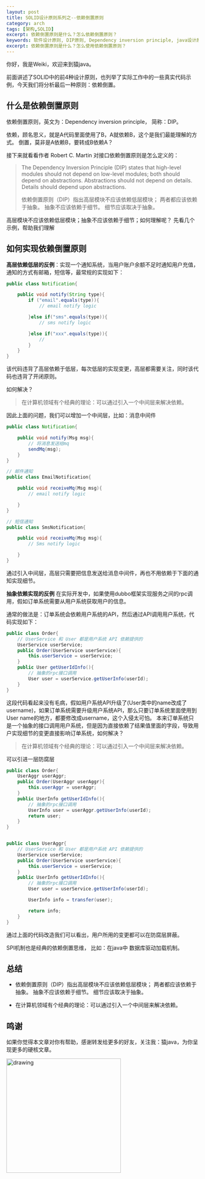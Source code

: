 ```yaml
---
layout: post
title: SOLID设计原则系列之--依赖倒置原则
category: arch
tags: [架构,SOLID]
excerpt: 依赖倒置原则是什么？怎么依赖倒置原则？
keywords: 软件设计原则, DIP原则, Dependency inversion principle, java设计原则
excerpt: 依赖倒置原则是什么？怎么使用依赖倒置原则？
---
```


你好，我是Weiki，欢迎来到猿java。

前面讲述了SOLID中的前4种设计原则，也列举了实际工作中的一些真实代码示例，今天我们将分析最后一种原则：依赖倒置。

## 什么是依赖倒置原则

依赖倒置原则，英文为：Dependency inversion principle， 简称：DIP。

依赖，顾名思义，就是A代码里面使用了B，A就依赖B，这个是我们最能理解的方式。 倒置，莫非是A依赖B，要转成B依赖A？

接下来就看看作者 Robert C. Martin 对接口依赖倒置原则是怎么定义的：

> The Dependency Inversion Principle (DIP) states that high-level modules should not depend on low-level modules; both should depend on abstractions. Abstractions should not depend on details. Details should depend upon abstractions.
>
> 依赖倒置原则（DIP）指出高层模块不应该依赖低层模块； 两者都应该依赖于抽象。 抽象不应该依赖于细节。 细节应该取决于抽象。


高层模块不应该依赖低层模块；抽象不应该依赖于细节；如何理解呢？ 先看几个示例，帮助我们理解

## 如何实现依赖倒置原则

**高层依赖低层的反例**：实现一个通知系统，当用户账户余额不足时通知用户充值，通知的方式有邮箱，短信等，最常规的实现如下：

```java
public class Notification{

    public void notify(String type){
        if ("email".equals(type)){
            // email notify logic

        }else if("sms".equals(type)){
            // sms notify logic

        }else if("xxx".equals(type)){
            //
        }
    }
}
```
该代码违背了高层依赖于低层，每次低层的实现变更，高层都需要关注，同时该代码也违背了开闭原则。

如何解决？

> 在计算机领域有个经典的理论：可以通过引入一个中间层来解决依赖。

因此上面的问题，我们可以增加一个中间层，比如：消息中间件

```java
public class Notification{

    public void notify(Msg msg){
        // 将消息发送给mq
        sendMq(msg);
    }
}

// 邮件通知
public class EmailNotification{

    public void receiveMq(Msg msg){
        // email notify logic

    }
}

// 短信通知
public class SmsNotification{

    public void receiveMq(Msg msg){
        // Sms notify logic

    }
}
```
通过引入中间层，高层只需要把信息发送给消息中间件，再也不用依赖于下面的通知实现细节。

**抽象依赖实现的反例**
在实际开发中，如果使用dubbo框架实现服务之间的rpc调用，假如订单系统需要从用户系统获取用户的信息。

通常的做法是：订单系统会依赖用户系统的API，然后通过API调用用户系统，代码实现如下：

```java
public class Order{
    // UserService 和 User 都是用户系统 API 依赖提供的
    UserService userService;
    public Order(UserService userService){
        this.userService = userService;
    }
    public User getUserIdInfo(){
        // 抽象的rpc接口调用
        User user = userService.getUserInfo(userId);
    }
}
```

这段代码看起来没有毛病，假如用户系统API升级了(User类中的name改成了username)，如果订单系统需要升级用户系统API，那么只要订单系统里面使用到User name的地方，都要修改成username，这个入侵太可怕。
本来订单系统只是一个抽象的接口调用用户系统，但是因为直接依赖了结果值里面的字段，导致用户实现细节的变更直接影响订单系统，如何解决？

> 在计算机领域有个经典的理论：可以通过引入一个中间层来解决依赖。

可以引进一层防腐层

```java
public class Order{
    UserAggr userAggr;
    public Order(UserAggr userAggr){
        this.userAggr = userAggr;
    }
    public UserInfo getUserIdInfo(){
        // 抽象的rpc接口调用
        UserInfo user = userAggr.getUserInfo(userId);
        return user;
    }
}


public class UserAggr{
    // UserService 和 User 都是用户系统 API 依赖提供的
    UserService userService;
    public Order(UserService userService){
        this.userService = userService;
    }
    public UserInfo getUserIdInfo(){
        // 抽象的rpc接口调用
        User user = userService.getUserInfo(userId);

        UserInfo info = transfer(user);

        return info;
    }
}
```
通过上面的代码改造我们可以看出，用户所用的变更都可以在防腐层屏蔽。

SPI机制也是经典的依赖倒置思维， 比如：在java中 数据库驱动加载机制。


## 总结

- 依赖倒置原则（DIP）指出高层模块不应该依赖低层模块； 两者都应该依赖于抽象。 抽象不应该依赖于细节。 细节应该取决于抽象。

- 在计算机领域有个经典的理论：可以通过引入一个中间层来解决依赖。


## 鸣谢
如果你觉得本文章对你有帮助，感谢转发给更多的好友，关注我：猿java，为你呈现更多的硬核文章。

<img src="https://yuanjava.cn/assets/img/pub.jpg" alt="drawing" style="width:300px;"/>

